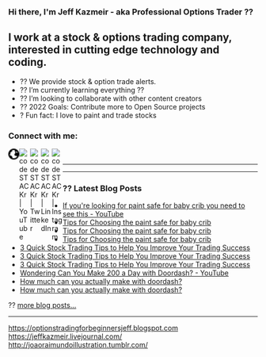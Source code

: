 

<!--
**jeffkazmeir/jeffkazmeir** is a ✨ _special_ ✨ repository because its `README.md` (this file) appears on your GitHub profile.

Here are some ideas to get you started:

- 🔭 I’m currently working on ...
- 🌱 I’m currently learning ...
- 👯 I’m looking to collaborate on ...
- 🤔 I’m looking for help with ...
- 💬 Ask me about ...
- 📫 How to reach me: ...
- 😄 Pronouns: ...
- ⚡ Fun fact: ...
-->
### Hi there, I'm Jeff Kazmeir - aka Professional Options Trader ??
## I work at a stock & options trading company, interested in cutting edge technology and coding.

- ?? We provide stock & option trade alerts.
- ?? I’m currently learning everything ??
- ?? I’m looking to collaborate with other content creators
- ?? 2022 Goals: Contribute more to Open Source projects
- ? Fun fact: I love to paint and trade stocks


### Connect with me:

[<img align="left" alt="codeSTACKr.com" width="22px" src="https://raw.githubusercontent.com/iconic/open-iconic/master/svg/globe.svg" />][website]
[<img align="left" alt="codeSTACKr | YouTube" width="22px" src="https://cdn.jsdelivr.net/npm/simple-icons@v3/icons/youtube.svg" />][youtube]
[<img align="left" alt="codeSTACKr | Twitter" width="22px" src="https://cdn.jsdelivr.net/npm/simple-icons@v3/icons/twitter.svg" />][twitter]
[<img align="left" alt="codeSTACKr | LinkedIn" width="22px" src="https://cdn.jsdelivr.net/npm/simple-icons@v3/icons/linkedin.svg" />][linkedin]
[<img align="left" alt="codeSTACKr | Instagram" width="22px" src="https://cdn.jsdelivr.net/npm/simple-icons@v3/icons/instagram.svg" />][instagram]

<br />

---

---

### ?? Latest Blog Posts

<!-- BLOG-POST-LIST:START -->
- [If you&#39;re looking for paint safe for baby crib you need to see this - YouTube](https://www.youtube.com/watch?v=G3GYDqmwVJk&feature=youtu.be)
- [Tips for Choosing the paint safe for baby crib](https://optionstradingforbeginnersjeff.blogspot.com/2022/01/tips-for-choosing-paint-safe-for-baby.html)
- [Tips for Choosing the paint safe for baby crib](https://howtotradeoptionsforbeginners.wordpress.com/2022/01/07/tips-for-choosing-the-paint-safe-for-baby-crib/)
- [Tips for Choosing the paint safe for baby crib](https://optionstradingforbeginnersjeff.blogspot.com/2022/01/tips-for-choosing-paint-safe-for-baby.html)
- [3 Quick Stock Trading Tips to Help You Improve Your Trading Success](https://howtotradeoptionsforbeginners.wordpress.com/2022/01/03/3-quick-stock-trading-tips-to-help-you-improve-your-trading-success/)
- [3 Quick Stock Trading Tips to Help You Improve Your Trading Success](https://optionstradingforbeginnersjeff.blogspot.com/2022/01/3-quick-stock-trading-tips-to-help-you.html)
- [3 Quick Stock Trading Tips to Help You Improve Your Trading Success](https://optionstradingforbeginnersjeff.blogspot.com/2022/01/3-quick-stock-trading-tips-to-help-you.html)
- [Wondering Can You Make 200 a Day with Doordash? - YouTube](https://www.youtube.com/watch?v=wN1Ee7ujFto&feature=youtu.be)
- [How much can you actually make with doordash?](https://optionstradingforbeginnersjeff.blogspot.com/2021/12/how-much-can-you-actually-make-with.html)
- [How much can you actually make with doordash?](https://howtotradeoptionsforbeginners.wordpress.com/2021/12/20/how-much-can-you-actually-make-with-doordash/)
<!-- BLOG-POST-LIST:END -->

?? [more blog posts...](https://theministerofcapitalism.com/blog/)

---


[website]: https://kingtradingsystems.com/blog/
[twitter]: https://twitter.com/optionstradejef
[youtube]: https://www.youtube.com/channel/UCEo82TuA0YdbXyO2oPecIHQ
[instagram]: https://tradingoptionsforbeginners.medium.com
[linkedin]: https://ca.linkedin.com/in/theministerofcapitalism
 https://optionstradingforbeginnersjeff.blogspot.com
 https://jeffkazmeir.livejournal.com/
 http://joaoraimundoillustration.tumblr.com/



